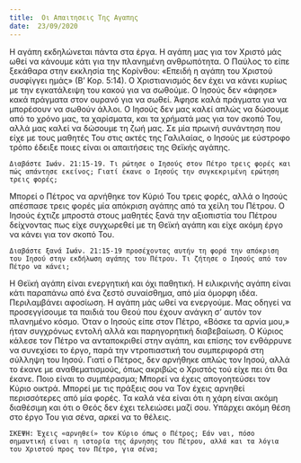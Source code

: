 ```yaml
---
title:  Οι Απαιτησεις Της Αγαπης
date:  23/09/2020
---
```


Η αγάπη εκδηλώνεται πάντα στα έργα. Η αγάπη μας για τον Χριστό μάς ωθεί να κάνουμε κάτι για την πλανημένη ανθρωπότητα. Ο Παύλος το είπε ξεκάθαρα στην εκκλησία της Κορίνθου: «Επειδή η αγάπη του Χριστού συσφίγγει ημάς» (Β’ Κορ. 5:14). Ο Χριστιανισμός δεν έχει να κάνει κυρίως με την εγκατάλειψη του κακού για να σωθούμε. Ο Ιησούς δεν «άφησε» κακά πράγματα στον ουρανό για να σωθεί. Άφησε καλά πράγματα για να μπορέσουν να σωθούν άλλοι. Ο Ιησούς δεν μας καλεί απλώς να δώσουμε από το χρόνο μας, τα χαρίσματα, και τα χρήματά μας για τον σκοπό Του, αλλά μας καλεί να δώσουμε τη ζωή μας. Σε μία πρωινή συνάντηση που είχε με τους μαθητές Του στις ακτές της Γαλιλαίας, ο Ιησούς με εύστροφο τρόπο έδειξε ποιες είναι οι απαιτήσεις της Θεϊκής αγάπης.

`Διαβάστε Ιωάν. 21:15-19. Τι ρώτησε ο Ιησούς στον Πέτρο τρεις φορές και πώς απάντησε εκείνος; Γιατί έκανε ο Ιησούς την συγκεκριμένη ερώτηση τρεις φορές;`

Μπορεί ο Πέτρος να αρνήθηκε τον Κύριό Του τρεις φορές, αλλά ο Ιησούς απέσπασε τρεις φορές μία απόκριση αγάπης από τα χείλη του Πέτρου. Ο Ιησούς έχτιζε μπροστά στους μαθητές ξανά την αξιοπιστία του Πέτρου δείχνοντας πως είχε συγχωρεθεί με τη Θεϊκή αγάπη και είχε ακόμη έργο να κάνει για τον σκοπό Του.

`Διαβάστε ξανά Ιωάν. 21:15-19 προσέχοντας αυτήν τη φορά την απόκριση του Ιησού στην εκδήλωση αγάπης του Πέτρου. Τι ζήτησε ο Ιησούς από τον Πέτρο να κάνει;`

Η Θεϊκή αγάπη είναι ενεργητική και όχι παθητική. Η ειλικρινής αγάπη είναι κάτι παραπάνω από ένα ζεστό συναίσθημα, από μία όμορφη ιδέα. Περιλαμβάνει αφοσίωση. Η αγάπη μάς ωθεί να ενεργούμε. Μας οδηγεί να προσεγγίσουμε τα παιδιά του Θεού που έχουν ανάγκη σ’ αυτόν τον πλανημένο κόσμο. Όταν ο Ιησούς είπε στον Πέτρο, «Βόσκε τα αρνία μου,» ήταν συγχρόνως εντολή αλλά και παρηγορητική διαβεβαίωση. Ο Κύριος κάλεσε τον Πέτρο να ανταποκριθεί στην αγάπη, και επίσης τον ενθάρρυνε να συνεχίσει το έργο, παρά την ντροπιαστική του συμπεριφορά στη σύλληψη του Ιησού. Γιατί ο Πέτρος, δεν αρνήθηκε απλώς τον Ιησού, αλλά το έκανε με αναθεματισμούς, όπως ακριβώς ο Χριστός τού είχε πει ότι θα έκανε. Ποιο είναι το συμπέρασμα; Μπορεί να έχεις απογοητεύσει τον Κύριο οικτρά. Μπορεί με τις πράξεις σου να Τον έχεις αρνηθεί περισσότερες από μία φορές. Τα καλά νέα είναι ότι η χάρη είναι ακόμη διαθέσιμη και ότι ο Θεός δεν έχει τελειώσει μαζί σου. Υπάρχει ακόμη θέση στο έργο Του για σένα, αρκεί να το θέλεις.

`ΣΚΕΨΗ: Έχεις «αρνηθεί» τον Κύριο όπως ο Πέτρος; Εάν ναι, πόσο σημαντική είναι η ιστορία της άρνησης του Πέτρου, αλλά και τα λόγια του Χριστού προς τον Πέτρο, για σένα;`